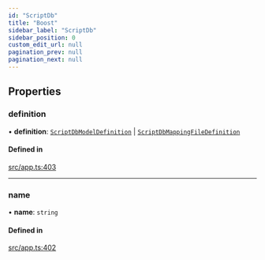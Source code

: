 ```yaml
---
id: "ScriptDb"
title: "Boost"
sidebar_label: "ScriptDb"
sidebar_position: 0
custom_edit_url: null
pagination_prev: null
pagination_next: null
---
```


## Properties

### definition

• **definition**: [`ScriptDbModelDefinition`](ScriptDbModelDefinition.md) \| [`ScriptDbMappingFileDefinition`](ScriptDbMappingFileDefinition.md)

#### Defined in

[src/app.ts:403](https://github.com/yolmio/boost/blob/5cada48/src/app.ts#L403)

___

### name

• **name**: `string`

#### Defined in

[src/app.ts:402](https://github.com/yolmio/boost/blob/5cada48/src/app.ts#L402)
